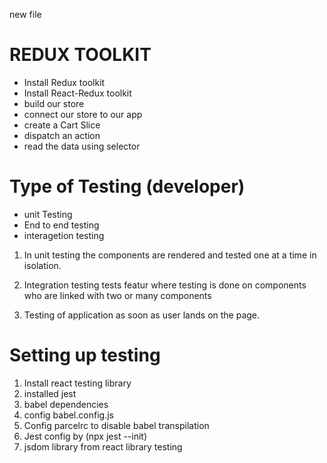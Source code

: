 new file

# REDUX TOOLKIT 
- Install Redux toolkit
- Install React-Redux toolkit
- build our store
- connect our store to our app
- create a Cart Slice
- dispatch an action
- read the data using selector


# Type of Testing (developer)
- unit Testing
- End to end testing
- interagetion testing

1. In unit testing the components are rendered and tested one at a time in isolation.

2. Integration testing tests featur where testing is done on components who are linked with two or many 
   components 

3. Testing  of application as soon as user lands on the page.

# Setting up testing

1. Install react testing library
2. installed jest
3. babel dependencies
4. config babel.config.js
5. Config parcelrc to disable babel transpilation
6. Jest config by (npx jest --init)
7. jsdom library from react library testing


